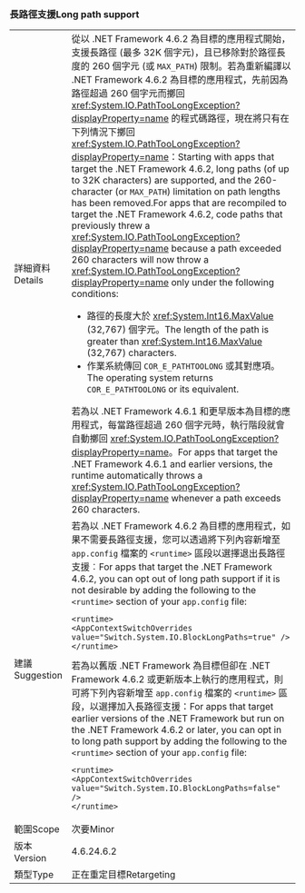 ### <a name="long-path-support"></a><span data-ttu-id="904b1-101">長路徑支援</span><span class="sxs-lookup"><span data-stu-id="904b1-101">Long path support</span></span>

|   |   |
|---|---|
|<span data-ttu-id="904b1-102">詳細資料</span><span class="sxs-lookup"><span data-stu-id="904b1-102">Details</span></span>|<span data-ttu-id="904b1-103">從以 .NET Framework 4.6.2 為目標的應用程式開始，支援長路徑 (最多 32K 個字元)，且已移除對於路徑長度的 260 個字元 (或 <code>MAX_PATH</code>) 限制。若為重新編譯以 .NET Framework 4.6.2 為目標的應用程式，先前因為路徑超過 260 個字元而擲回 <xref:System.IO.PathTooLongException?displayProperty=name> 的程式碼路徑，現在將只有在下列情況下擲回 <xref:System.IO.PathTooLongException?displayProperty=name>：</span><span class="sxs-lookup"><span data-stu-id="904b1-103">Starting with apps that target the .NET Framework 4.6.2, long paths (of up to 32K characters) are supported, and the 260-character (or <code>MAX_PATH</code>) limitation on path lengths has been removed.For apps that are recompiled to target the .NET Framework 4.6.2, code paths that previously threw a <xref:System.IO.PathTooLongException?displayProperty=name> because a path exceeded 260 characters will now throw a <xref:System.IO.PathTooLongException?displayProperty=name> only under the following conditions:</span></span><ul><li><span data-ttu-id="904b1-104">路徑的長度大於 <xref:System.Int16.MaxValue> (32,767) 個字元。</span><span class="sxs-lookup"><span data-stu-id="904b1-104">The length of the path is greater than <xref:System.Int16.MaxValue> (32,767) characters.</span></span></li><li><span data-ttu-id="904b1-105">作業系統傳回 <code>COR_E_PATHTOOLONG</code> 或其對應項。</span><span class="sxs-lookup"><span data-stu-id="904b1-105">The operating system returns <code>COR_E_PATHTOOLONG</code> or its equivalent.</span></span></li></ul><span data-ttu-id="904b1-106">若為以 .NET Framework 4.6.1 和更早版本為目標的應用程式，每當路徑超過 260 個字元時，執行階段就會自動擲回 <xref:System.IO.PathTooLongException?displayProperty=name>。</span><span class="sxs-lookup"><span data-stu-id="904b1-106">For apps that target the .NET Framework 4.6.1 and earlier versions, the runtime automatically throws a <xref:System.IO.PathTooLongException?displayProperty=name> whenever a path exceeds 260 characters.</span></span>|
|<span data-ttu-id="904b1-107">建議</span><span class="sxs-lookup"><span data-stu-id="904b1-107">Suggestion</span></span>|<span data-ttu-id="904b1-108">若為以 .NET Framework 4.6.2 為目標的應用程式，如果不需要長路徑支援，您可以透過將下列內容新增至 <code>app.config</code> 檔案的 <code>&lt;runtime&gt;</code> 區段以選擇退出長路徑支援︰</span><span class="sxs-lookup"><span data-stu-id="904b1-108">For apps that target the .NET Framework 4.6.2, you can opt out of long path support if it is not desirable by adding the following to the <code>&lt;runtime&gt;</code> section of your <code>app.config</code> file:</span></span><pre><code class="language-xml">&lt;runtime&gt;&#13;&#10;&lt;AppContextSwitchOverrides value=&quot;Switch.System.IO.BlockLongPaths=true&quot; /&gt;&#13;&#10;&lt;/runtime&gt;&#13;&#10;</code></pre><span data-ttu-id="904b1-109">若為以舊版 .NET Framework 為目標但卻在 .NET Framework 4.6.2 或更新版本上執行的應用程式，則可將下列內容新增至 <code>app.config</code> 檔案的 <code>&lt;runtime&gt;</code> 區段，以選擇加入長路徑支援：</span><span class="sxs-lookup"><span data-stu-id="904b1-109">For apps that target earlier versions of the .NET Framework but run on the .NET Framework 4.6.2 or later, you can opt in to long path support by adding the following to the <code>&lt;runtime&gt;</code> section of your <code>app.config</code> file:</span></span><pre><code class="language-xml">&lt;runtime&gt;&#13;&#10;&lt;AppContextSwitchOverrides value=&quot;Switch.System.IO.BlockLongPaths=false&quot; /&gt;&#13;&#10;&lt;/runtime&gt;&#13;&#10;</code></pre>|
|<span data-ttu-id="904b1-110">範圍</span><span class="sxs-lookup"><span data-stu-id="904b1-110">Scope</span></span>|<span data-ttu-id="904b1-111">次要</span><span class="sxs-lookup"><span data-stu-id="904b1-111">Minor</span></span>|
|<span data-ttu-id="904b1-112">版本</span><span class="sxs-lookup"><span data-stu-id="904b1-112">Version</span></span>|<span data-ttu-id="904b1-113">4.6.2</span><span class="sxs-lookup"><span data-stu-id="904b1-113">4.6.2</span></span>|
|<span data-ttu-id="904b1-114">類型</span><span class="sxs-lookup"><span data-stu-id="904b1-114">Type</span></span>|<span data-ttu-id="904b1-115">正在重定目標</span><span class="sxs-lookup"><span data-stu-id="904b1-115">Retargeting</span></span>|

